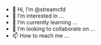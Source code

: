 - 👋 Hi, I’m @streamcfd
- 👀 I’m interested in ...
- 🌱 I’m currently learning ...
- 💞️ I’m looking to collaborate on ...
- 📫 How to reach me ...

<!---
streamcfd/streamcfd is a ✨ special ✨ repository because its `README.md` (this file) appears on your GitHub profile.
You can click the Preview link to take a look at your changes.
--->
